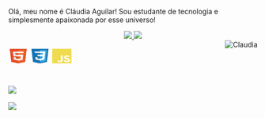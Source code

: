  Olá, meu nome é Cláudia Aguilar! Sou estudante de tecnologia e simplesmente apaixonada por esse universo!
<div align="center">
  <a href="https://github.com/claudiaapj">
  <img height="180em" src="https://github-readme-stats.vercel.app/api?username=claudiaapj&show_icons=true&theme=material-palenight&include_all_commits=true&count_private=true"/>
  <img height="180em" src="https://github-readme-stats.vercel.app/api/top-langs/?username=claudiaapj&layout=compact&langs_count=7&theme=material-palenight"/>
</div>

<div style= "display: inline-block"><br>
  <img align="center" alt="Claudia-HTML" height="30" width="40" src="https://raw.githubusercontent.com/devicons/devicon/master/icons/html5/html5-original.svg">
  <img align="center" alt="claudia-CSS" height="30" width="40" src="https://raw.githubusercontent.com/devicons/devicon/master/icons/css3/css3-original.svg">
 <img align="center" alt="Claudia-Js" height="30" width="40" src="https://raw.githubusercontent.com/devicons/devicon/master/icons/javascript/javascript-plain.svg">
 
</div> 
<img align="right" alt="Claudia" height="180" src="https://media.giphy.com/media/s11hLPBfVix0X7PjEk/giphy.gif"></img><p>

<br>
 
<div style= "display: flex">
 <div style="flex-direction: row; flex-wrap: nowrap; border= 2px yelow solid">
  <a align="center" height="30px" width="40px" href = "mailto:claudiaaguilarp@outlook.com"><img src= "https://img.shields.io/badge/Microsoft_Outlook-0078D4?style=for-the-badge&logo=microsoft-outlook&logoColor=white" target="_blank"></a>

  <a align="center" height="30px" width="40px" href="https://www.linkedin.com/in/claudiaaguilarpaixao" target="_blank"><img src="https://img.shields.io/badge/-LinkedIn-%230077B5?style=for-the-badge&logo=linkedin&logoColor=white" target="_blank"></a> 
 </div>
</div>

